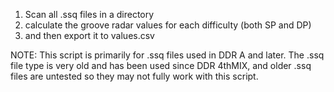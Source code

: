 1. Scan all .ssq files in a directory
2. calculate the groove radar values for each difficulty (both SP and DP)
3. and then export it to values.csv

NOTE: This script is primarily for .ssq files used in DDR A and later. The .ssq file type is very old and has been used since DDR 4thMIX, and older .ssq files are untested so they may not fully work with this script.